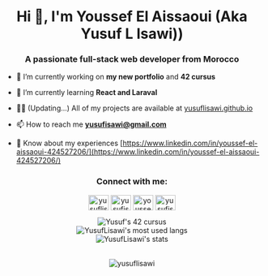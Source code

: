 <h1 align="center">Hi 👋, I'm Youssef El Aissaoui (Aka Yusuf L Isawi))</h1>
<h3 align="center">A passionate full-stack web developer from Morocco</h3>

-   🔭 I’m currently working on **my new portfolio** and **42 cursus**

-   🌱 I’m currently learning **React and Laraval**

-   👨‍💻 (Updating...) All of my projects are available at [yusuflisawi.github.io](https://isawi.me)

-   📫 How to reach me **yusufisawi@gmail.com**

-   📄 Know about my experiences [https://www.linkedin.com/in/youssef-el-aissaoui-424527206/](https://www.linkedin.com/in/youssef-el-aissaoui-424527206/)

<h3 align="center">Connect with me:</h3>
<p align="center">
<a href="https://codepen.io/yusuflisawi" target="blank"><img align="center" src="https://raw.githubusercontent.com/rahuldkjain/github-profile-readme-generator/master/src/images/icons/Social/codepen.svg" alt="yusuflisawi" height="30" width="40" /></a>
<a href="https://twitter.com/yusufisawi" target="blank"><img align="center" src="https://raw.githubusercontent.com/rahuldkjain/github-profile-readme-generator/master/src/images/icons/Social/twitter.svg" alt="yusufisawi" height="30" width="40" /></a>
<a href="https://linkedin.com/in/youssef-el-aissaoui-424527206/" target="blank"><img align="center" src="https://raw.githubusercontent.com/rahuldkjain/github-profile-readme-generator/master/src/images/icons/Social/linked-in-alt.svg" alt="youssef-el-aissaoui-424527206/" height="30" width="40" /></a>
<a href="https://instagram.com/yusufisawi" target="blank"><img align="center" src="https://raw.githubusercontent.com/rahuldkjain/github-profile-readme-generator/master/src/images/icons/Social/instagram.svg" alt="yusufisawi" height="30" width="40" /></a>
</p>
<div align="center"><img src="https://badge.mediaplus.ma/darkblue/yelaissa" alt="Yusuf's 42 cursus"/></div>
<div align="center"><img align="center" src="https://github-readme-stats.vercel.app/api/top-langs/?username=YusufLisawi&layout=compact&theme=radical" alt="YusufLisawi's most used langs"/></div>
<div align="center">
<img align="center" src="https://github-readme-stats.vercel.app/api?username=YusufLisawi&show_icons=true&theme=radical" alt="YusufLisawi's stats"/>
</div>
<br/>
<p align="center" ><img src="https://github-readme-streak-stats.herokuapp.com/?user=yusuflisawi&" alt="yusuflisawi" /></p>
